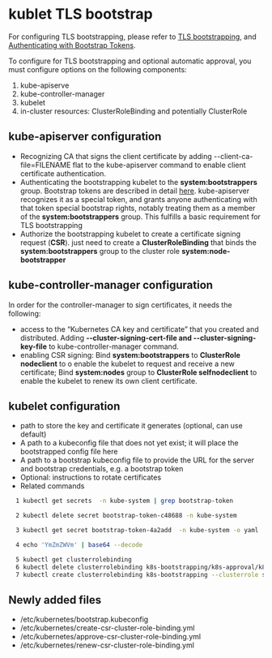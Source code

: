 # kublet TLS bootstrap
  For configuring TLS bootstrapping, please refer to [TLS bootstrapping](https://kubernetes.io/docs/reference/command-line-tools-reference/kubelet-tls-bootstrapping/),
  and [Authenticating with Bootstrap Tokens](https://kubernetes.io/docs/reference/access-authn-authz/bootstrap-tokens/).

To configure for TLS bootstrapping and optional automatic approval, you must configure options on the following components:

1. kube-apiserve
2. kube-controller-manager
3. kubelet
4. in-cluster resources: ClusterRoleBinding and potentially ClusterRole

## kube-apiserver configuration
* Recognizing CA that signs the client certificate by adding --client-ca-file=FILENAME flat to the kube-apiserver command to enable client certificate authentication.
* Authenticating the bootstrapping kubelet to the **system:bootstrappers** group. Bootstrap tokens are described in detail [here](https://kubernetes.io/docs/reference/access-authn-authz/bootstrap-tokens/).  kube-apiserver recognizes it as a special token, and grants anyone authenticating with that token special bootstrap rights, notably treating them as a member of the **system:bootstrappers** group. This fulfills a basic requirement for TLS bootstrapping
* Authorize the bootstrapping kubelet to create a certificate signing request (**CSR**). just need to create a **ClusterRoleBinding** that binds the **system:bootstrappers** group to the cluster role **system:node-bootstrapper**


## kube-controller-manager configuration
In order for the controller-manager to sign certificates, it needs the following:

* access to the “Kubernetes CA key and certificate” that you created and distributed. Adding **--cluster-signing-cert-file and --cluster-signing-key-file** to kube-controller-manager command.
* enabling CSR signing: Bind **system:bootstrappers** to **ClusterRole nodeclient** to o enable the kubelet to request and receive a new certificate; Bind **system:nodes** group to **ClusterRole selfnodeclient** to enable the kubelet to renew its own client certificate.


## kubelet configuration
*  path to store the key and certificate it generates (optional, can use default)
* A path to a kubeconfig file that does not yet exist; it will place the bootstrapped config file here
* A path to a bootstrap kubeconfig file to provide the URL for the server and bootstrap credentials, e.g. a bootstrap token
* Optional: instructions to rotate certificates
* Related commands
 ```bash
   1 kubectl get secrets  -n kube-system | grep bootstrap-token

   2 kubectl delete secret bootstrap-token-c48688 -n kube-system

   3 kubectl get secret bootstrap-token-4a2add  -n kube-system -o yaml

   4 echo 'YmZmZWVm' | base64 --decode

   5 kubectl get clusterrolebinding
   6 kubectl delete clusterrolebinding k8s-bootstrapping/k8s-approval/k8s-renewal
   7 kubectl create clusterrolebinding k8s-bootstrapping --clusterrole system:node-bootstrapper --group system:bootstrappers
 ```

 ## Newly added files
 * /etc/kubernetes/bootstrap.kubeconfig
 * /etc/kubernetes/create-csr-cluster-role-binding.yml
 * /etc/kubernetes/approve-csr-cluster-role-binding.yml
 * /etc/kubernetes/renew-csr-cluster-role-binding.yml
